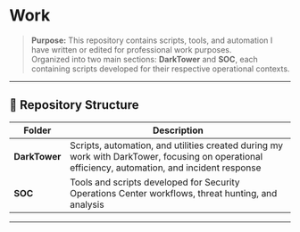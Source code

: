 # Work

> **Purpose:** This repository contains scripts, tools, and automation I have written or edited for professional work purposes.  
> Organized into two main sections: **DarkTower** and **SOC**, each containing scripts developed for their respective operational contexts.

---

## 📂 Repository Structure

| Folder       | Description                                                                 |
|--------------|-----------------------------------------------------------------------------|
| **DarkTower** | Scripts, automation, and utilities created during my work with DarkTower, focusing on operational efficiency, automation, and incident response |
| **SOC**       | Tools and scripts developed for Security Operations Center workflows, threat hunting, and analysis |

---

